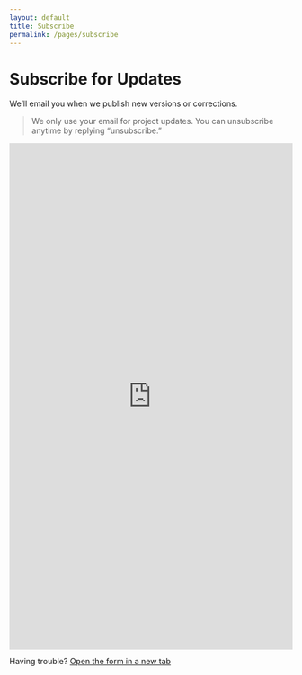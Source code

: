 ```yaml
---
layout: default
title: Subscribe
permalink: /pages/subscribe
---
```


# Subscribe for Updates

We’ll email you when we publish new versions or corrections.

> We only use your email for project updates. You can unsubscribe anytime by replying “unsubscribe.”

<!-- Direct embed using your URL -->
<iframe
  src="https://docs.google.com/forms/d/e/1FAIpQLSeo6Q5GNjAZcHcWmaeJD2xjxCpa7ujaabgtHk11Rd41UueF_w/viewform?usp=header&embedded=true"
  width="100%" height="900" frameborder="0" marginheight="0" marginwidth="0">
  Loading…
</iframe>

<p style="margin-top:.75rem">
  Having trouble? <a class="btn" href="https://docs.google.com/forms/d/e/1FAIpQLSeo6Q5GNjAZcHcWmaeJD2xjxCpa7ujaabgtHk11Rd41UueF_w/viewform?usp=header" target="_blank" rel="noopener">Open the form in a new tab</a>
</p>

